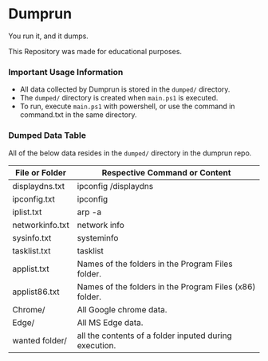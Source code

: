 # Dumprun
You run it, and it dumps.

This Repository was made for educational purposes.

### Important Usage Information
* All data collected by Dumprun is stored in the `dumped/` directory.
* The `dumped/` directory is created when `main.ps1` is executed.
* To run, execute `main.ps1` with powershell, or use the command in command.txt in the same directory.

### Dumped Data Table

All of the below data resides in the `dumped/` directory in the dumprun repo.

File or Folder  | Respective Command or Content
------------- | -------------
displaydns.txt  | ipconfig /displaydns
ipconfig.txt  | ipconfig
iplist.txt | arp -a
networkinfo.txt | network info
sysinfo.txt | systeminfo
tasklist.txt | tasklist
applist.txt | Names of the folders in the Program Files folder.
applist86.txt | Names of the folders in the Program Files (x86) folder.
Chrome/ | All Google chrome data.
Edge/ | All MS Edge data.
wanted folder/ | all the contents of a folder inputed during execution.
